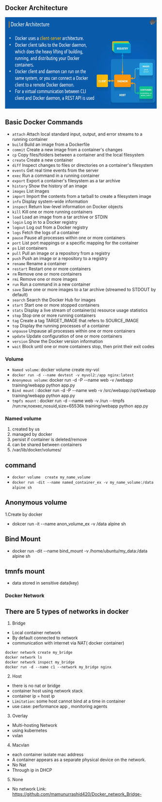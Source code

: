 ## Docker Architecture
<img src="https://github.com/mamunurrashid420/devops-mission-4months/blob/main/Linux/image/Docker_architecture.png" width="500" height="300">

## Basic Docker Commands
- `attach` Attach local standard input, output, and error streams to a running container
- `build` Build an image from a Dockerfile
- `commit` Create a new image from a container's changes
- `cp` Copy files/folders between a container and the local filesystem
- `create` Create a new container
- `diff` Inspect changes to files or directories on a container's filesystem
- `events` Get real time events from the server
- `exec` Run a command in a running container
- `export` Export a container's filesystem as a tar archive
- `history` Show the history of an image
- `images` List images
- `import` Import the contents from a tarball to create a filesystem image
- `info` Display system-wide information
- `inspect` Return low-level information on Docker objects
- `kill` Kill one or more running containers
- `load` Load an image from a tar archive or STDIN
- `login` Log in to a Docker registry
- `logout` Log out from a Docker registry
- `logs` Fetch the logs of a container
- `pause` Pause all processes within one or more containers
- `port` List port mappings or a specific mapping for the container
- `ps` List containers
- `pull` Pull an image or a repository from a registry
- `push` Push an image or a repository to a registry
- `rename` Rename a container
- `restart` Restart one or more containers
- `rm` Remove one or more containers
- `rmi` Remove one or more images
- `run` Run a command in a new container
- `save` Save one or more images to a tar archive (streamed to STDOUT by default)
- `search` Search the Docker Hub for images
- `start` Start one or more stopped containers
- `stats` Display a live stream of container(s) resource usage statistics
- `stop` Stop one or more running containers
- `tag` Create a tag TARGET_IMAGE that refers to SOURCE_IMAGE
- `top` Display the running processes of a container
- `unpause` Unpause all processes within one or more containers
- `update` Update configuration of one or more containers
- `version` Show the Docker version information
- `wait` Block until one or more containers stop, then print their exit codes
### Volume 
-  `Named volume`: docker volume create my-vol
-  `docker run -d --name devtest -v myvol2:/app nginx:latest`
-  `Anonymous volume`: docker run -d -P --name web -v /webapp training/webapp python app.py
-  `Bind mount` : docker run -d -P --name web -v /src/webapp:/opt/webapp training/webapp python app.py
- `tmpfs mount` :  docker run -d --name web -v /run --tmpfs /run:rw,noexec,nosuid,size=65536k training/webapp python app.py
### Named volume 
1. created by us
2. managed by docker
3. persist if container is deleted/remove
4. can be shared between containers
5. /var/lib/docker/volumes/
## command 
- `docker volume  create my_name_volume`
- `docker run -dit --name named_container_ex -v my_name_volume:/data alpine sh`
## Anonymous volume 
1.Create by docker 
 - dokcer run -it --name anon_volume_ex -v /data alpine sh 
 ## Bind Mount 
 - docker run -dit --name bind_mount -v  /home/ubuntu/my_data:/data alpine sh
 ## tmnfs mount
 - data stored in sensitive data(key)

### Docker Network 
## There are 5 types of networks in docker 
1. Bridge 
 - Local container network 
 - By default connected to network 
 - communication with internet via NAT( docker container)
 ```
 docker network create my_bridge
 docker network ls 
 docker network inspect my_bridge
docker run -d --name c1 --network my_bridge nginx

 ```
2. Host 
- there is  no nat or bridge 
- container host using network stack 
- container ip = host ip 
- `Limitation`: some host cannot  bind at a time  in container 
- use case: performance app , monitoring agents 
3. Overlay
- Multi-hosting Network 
- using kubernetes 
- vxlan 
4. Macvlan 
- each container isolate mac address 
- A container appears as a separate physical device on the network.
- No Nat
- Through ip in DHCP 
5. None 
- No network 
Link: https://github.com/mamunurrashid420/Docker_network_Bridge-